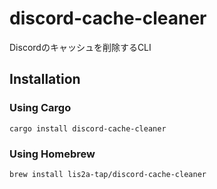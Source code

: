 # discord-cache-cleaner

Discordのキャッシュを削除するCLI

## Installation

### Using Cargo

```shell
cargo install discord-cache-cleaner
```

### Using Homebrew

```shell
brew install lis2a-tap/discord-cache-cleaner
```
